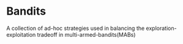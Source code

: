 # Bandits
A collection of ad-hoc strategies used in balancing the exploration-exploitation tradeoff in multi-armed-bandits(MABs)
